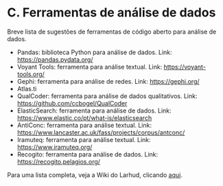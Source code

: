 # C. Ferramentas de análise de dados

Breve lista de sugestões de ferramentas de código aberto para análise de dados.

- Pandas: biblioteca Python para análise de dados. Link: <https://pandas.pydata.org/>
- Voyant Tools: ferramenta para análise textual. Link: <https://voyant-tools.org/>
- Gephi: ferramenta para análise de redes. Link: <https://gephi.org/>
- Atlas.ti
- QualCoder: ferramenta para análise de dados qualitativos. Link: <https://github.com/ccbogel/QualCoder>
- ElasticSearch: ferramenta para análise de dados. Link: <https://www.elastic.co/pt/what-is/elasticsearch>
- AntiConc: ferramenta para análise textual. Link: <https://www.lancaster.ac.uk/fass/projects/corpus/antconc/>
- Iramuteq: ferramenta para análise textual. Link: <https://www.iramuteq.org/>
- Recogito: ferramenta para análise de dados. Link: <https://recogito.pelagios.org/>

Para uma lista completa, veja a Wiki do Larhud, clicando [aqui](http://www.larhud.ibict.br/index.php?title=Ferramentas).